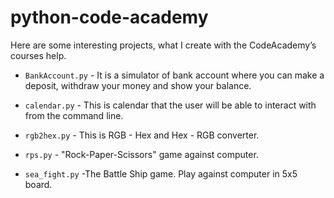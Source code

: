 # python-code-academy
Here are some interesting projects, what I create with the CodeAcademy’s courses help. 

- `BankAccount.py` - It is a simulator of bank account where you can make a deposit, withdraw your money and show your balance.

- `calendar.py` - This is calendar that the user will be able to interact with from the command line.

- `rgb2hex.py` - This is RGB - Hex and Hex - RGB converter.

- `rps.py` - "Rock-Paper-Scissors" game against computer.

- `sea_fight.py` -The Battle Ship game. Play against computer in 5x5 board.
